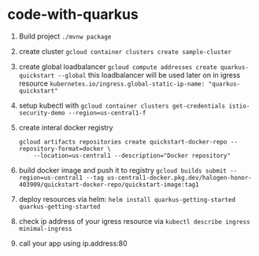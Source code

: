 # code-with-quarkus

1. Build project `./mvnw package`
2. create cluster `gcloud container clusters create sample-cluster`
3. create global loadbalancer `gcloud compute addresses create quarkus-quickstart --global`
   this loadbalancer will be used later on in igress resource `kubernetes.io/ingress.global-static-ip-name: "quarkus-quickstart"`
4. setup kubectl with `gcloud container clusters get-credentials istio-security-demo --region=us-central1-f`
5. create interal docker registry 

   ```
   gcloud artifacts repositories create quickstart-docker-repo --repository-format=docker \
       --location=us-central1 --description="Docker repository"
   ```
   
6. build docker image and push it to registry `gcloud builds submit --region=us-central1 --tag us-central1-docker.pkg.dev/halogen-honor-403909/quickstart-docker-repo/quickstart-image:tag1`
7. deploy resources via helm: `helm install quarkus-getting-started quarkus-getting-started`
8. check ip address of your igress resource via `kubectl describe ingress minimal-ingress`
9. call your app using ip.address:80

